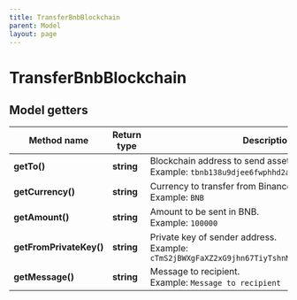 ```yaml
---
title: TransferBnbBlockchain
parent: Model
layout: page
---
```


# TransferBnbBlockchain

## Model getters

Method name | Return type | Description | Notes
------------ | ------------- | ------------- | -------------
**getTo()** | **string** | Blockchain address to send assets. <br>Example: `tbnb138u9djee6fwphhd2a3628q2h0j5w97yx48zqex` |
**getCurrency()** | **string** | Currency to transfer from Binance Blockchain Account. <br>Example: `BNB` |
**getAmount()** | **string** | Amount to be sent in BNB. <br>Example: `100000` |
**getFromPrivateKey()** | **string** | Private key of sender address. <br>Example: `cTmS2jBWXgFaXZ2xG9jhn67TiyTshnMp3UedamzEhGm6BZV1vLgQ` |
**getMessage()** | **string** | Message to recipient. <br>Example: `Message to recipient` | [optional]

